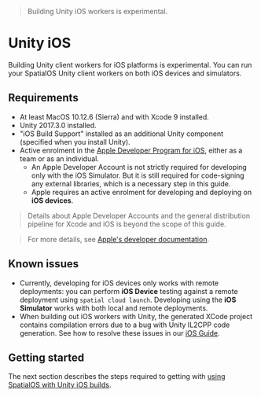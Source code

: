 > Building Unity iOS workers is experimental.

# Unity iOS

Building Unity client workers for iOS platforms is experimental.
You can run your SpatialOS Unity client workers on both iOS devices and simulators.

## Requirements

* At least MacOS 10.12.6 (Sierra) and with Xcode 9 installed.
* Unity 2017.3.0 installed.
* "iOS Build Support" installed as an additional Unity component (specified when you install Unity).
* Active enrolment in the [Apple Developer Program for iOS](https://developer.apple.com/programs/),
either as a team or as an individual.
  + An Apple Developer Account is not strictly required for developing only with the iOS Simulator.
    But it is still required for code-signing any external libraries, which is a necessary step in this guide.
  + Apple requires an active enrolment for developing and deploying on **iOS devices**.

> Details about Apple Developer Accounts and the general distribution pipeline for Xcode and
iOS is beyond the scope of this guide.

> For more details, see
[Apple's developer documentation](https://developer.apple.com/library/content/documentation/IDEs/Conceptual/AppStoreDistributionTutorial/Introduction/Introduction.html#//apple_ref/doc/uid/TP40013839-CH1-SW1).

## Known issues

* Currently, developing for iOS devices only works with remote deployments: you can perform **iOS Device** testing against a remote deployment using `spatial cloud launch`.
Developing using the **iOS Simulator** works with both local and remote deployments.
* When building out iOS workers with Unity, the generated XCode project contains compilation errors due to a bug with Unity IL2CPP code generation.
See how to resolve these issues in our
[iOS Guide](../unity-ios/using.md#11-build-and-run-xcode-project).

## Getting started

The next section describes the steps required to getting with
[using SpatialOS with Unity iOS builds](../unity-ios/using.md).